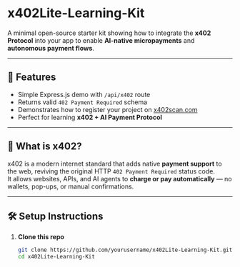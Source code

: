 # x402Lite-Learning-Kit

A minimal open-source starter kit showing how to integrate the **x402 Protocol** into your app to enable **AI-native micropayments** and **autonomous payment flows**.

---

## 🚀 Features

- Simple Express.js demo with `/api/x402` route  
- Returns valid `402 Payment Required` schema  
- Demonstrates how to register your project on [x402scan.com](https://www.x402scan.com)  
- Perfect for learning **x402 + AI Payment Protocol**

---

## 🧠 What is x402?

x402 is a modern internet standard that adds native **payment support** to the web, reviving the original HTTP `402 Payment Required` status code.  
It allows websites, APIs, and AI agents to **charge or pay automatically** — no wallets, pop-ups, or manual confirmations.

---

## 🛠️ Setup Instructions

1. **Clone this repo**
   ```bash
   git clone https://github.com/yourusername/x402Lite-Learning-Kit.git
   cd x402Lite-Learning-Kit

